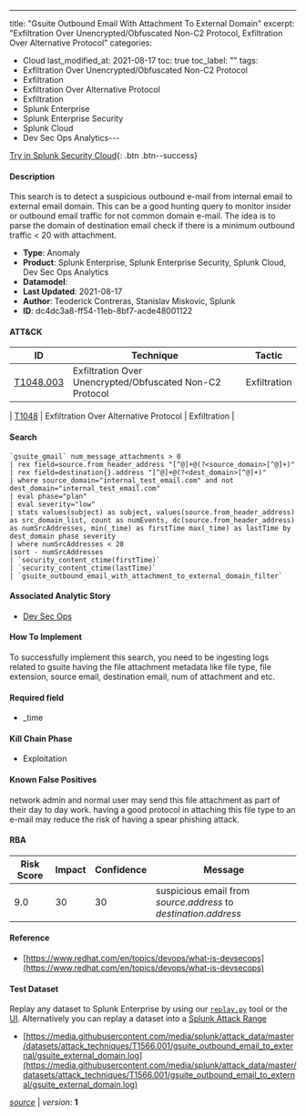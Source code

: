 ---
title: "Gsuite Outbound Email With Attachment To External Domain"
excerpt: "Exfiltration Over Unencrypted/Obfuscated Non-C2 Protocol, Exfiltration Over Alternative Protocol"
categories:
  - Cloud
last_modified_at: 2021-08-17
toc: true
toc_label: ""
tags:
  - Exfiltration Over Unencrypted/Obfuscated Non-C2 Protocol
  - Exfiltration
  - Exfiltration Over Alternative Protocol
  - Exfiltration
  - Splunk Enterprise
  - Splunk Enterprise Security
  - Splunk Cloud
  - Dev Sec Ops Analytics---



[Try in Splunk Security Cloud](https://www.splunk.com/en_us/cyber-security.html){: .btn .btn--success}

#### Description

This search is to detect a suspicious outbound e-mail from internal email to external email domain. This can be a good hunting query to monitor insider or outbound email traffic for not common domain e-mail. The idea is to parse the domain of destination email check if there is a minimum outbound traffic &lt; 20 with attachment.

- **Type**: Anomaly
- **Product**: Splunk Enterprise, Splunk Enterprise Security, Splunk Cloud, Dev Sec Ops Analytics
- **Datamodel**: 
- **Last Updated**: 2021-08-17
- **Author**: Teoderick Contreras, Stanislav Miskovic, Splunk
- **ID**: dc4dc3a8-ff54-11eb-8bf7-acde48001122


#### ATT&CK

| ID          | Technique   | Tactic         |
| ----------- | ----------- |--------------- |
| [T1048.003](https://attack.mitre.org/techniques/T1048/003/) | Exfiltration Over Unencrypted/Obfuscated Non-C2 Protocol | Exfiltration |



| [T1048](https://attack.mitre.org/techniques/T1048/) | Exfiltration Over Alternative Protocol | Exfiltration |





#### Search

```
`gsuite_gmail` num_message_attachments > 0 
| rex field=source.from_header_address "[^@]+@(?<source_domain>[^@]+)" 
| rex field=destination{}.address "[^@]+@(?<dest_domain>[^@]+)" 
| where source_domain="internal_test_email.com" and not dest_domain="internal_test_email.com" 
| eval phase="plan" 
| eval severity="low" 
| stats values(subject) as subject, values(source.from_header_address) as src_domain_list, count as numEvents, dc(source.from_header_address) as numSrcAddresses, min(_time) as firstTime max(_time) as lastTime by dest_domain phase severity 
| where numSrcAddresses < 20 
|sort - numSrcAddresses 
| `security_content_ctime(firstTime)` 
| `security_content_ctime(lastTime)` 
| `gsuite_outbound_email_with_attachment_to_external_domain_filter`
```

#### Associated Analytic Story
* [Dev Sec Ops](/stories/dev_sec_ops)


#### How To Implement
To successfully implement this search, you need to be ingesting logs related to gsuite having the file attachment metadata like file type, file extension, source email, destination email, num of attachment and etc.

#### Required field
* _time


#### Kill Chain Phase
* Exploitation


#### Known False Positives
network admin and normal user may send this file attachment as part of their day to day work. having a good protocol in attaching this file type to an e-mail may reduce the risk of having a spear phishing attack.


#### RBA

| Risk Score  | Impact      | Confidence   | Message      |
| ----------- | ----------- |--------------|--------------|
| 9.0 | 30 | 30 | suspicious email from $source.address$ to $destination{}.address$ |




#### Reference

* [https://www.redhat.com/en/topics/devops/what-is-devsecops](https://www.redhat.com/en/topics/devops/what-is-devsecops)



#### Test Dataset
Replay any dataset to Splunk Enterprise by using our [`replay.py`](https://github.com/splunk/attack_data#using-replaypy) tool or the [UI](https://github.com/splunk/attack_data#using-ui).
Alternatively you can replay a dataset into a [Splunk Attack Range](https://github.com/splunk/attack_range#replay-dumps-into-attack-range-splunk-server)

* [https://media.githubusercontent.com/media/splunk/attack_data/master/datasets/attack_techniques/T1566.001/gsuite_outbound_email_to_external/gsuite_external_domain.log](https://media.githubusercontent.com/media/splunk/attack_data/master/datasets/attack_techniques/T1566.001/gsuite_outbound_email_to_external/gsuite_external_domain.log)


[*source*](https://github.com/splunk/security_content/tree/develop/detections/cloud/gsuite_outbound_email_with_attachment_to_external_domain.yml) \| *version*: **1**